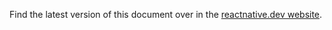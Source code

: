 Find the latest version of this document over in the [reactnative.dev website](https://reactnative.dev/contributing/release-faq).